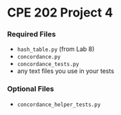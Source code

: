 # CPE 202 Project 4

### Required Files

* `hash_table.py` (from Lab 8)
* `concordance.py`
* `concordance_tests.py`
* any text files you use in your tests

### Optional Files

* `concordance_helper_tests.py`
